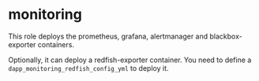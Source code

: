 # monitoring

This role deploys the prometheus, grafana, alertmanager and blackbox-exporter containers.

Optionally, it can deploy a redfish-exporter container.
You need to define a `dapp_monitoring_redfish_config_yml` to deploy it.
